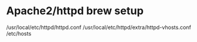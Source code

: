 # Apache2/httpd brew setup

/usr/local/etc/httpd/httpd.conf
/usr/local/etc/httpd/extra/httpd-vhosts.conf
/etc/hosts

